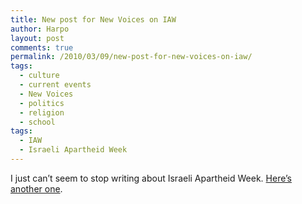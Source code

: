 ```yaml
---
title: New post for New Voices on IAW
author: Harpo
layout: post
comments: true
permalink: /2010/03/09/new-post-for-new-voices-on-iaw/
tags:
  - culture
  - current events
  - New Voices
  - politics
  - religion
  - school
tags:
  - IAW
  - Israeli Apartheid Week
---
```

I just can&#8217;t seem to stop writing about Israeli Apartheid Week. <a href="http://blog.newvoices.org/?p=2920" target="_blank">Here&#8217;s another one</a>.